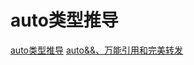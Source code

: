 # auto类型推导

[auto类型推导](https://www.cnblogs.com/0xfffffff0/p/10285472.html)
[auto&&、万能引用和完美转发](https://zhuanlan.zhihu.com/p/435689642?utm_id=0)
